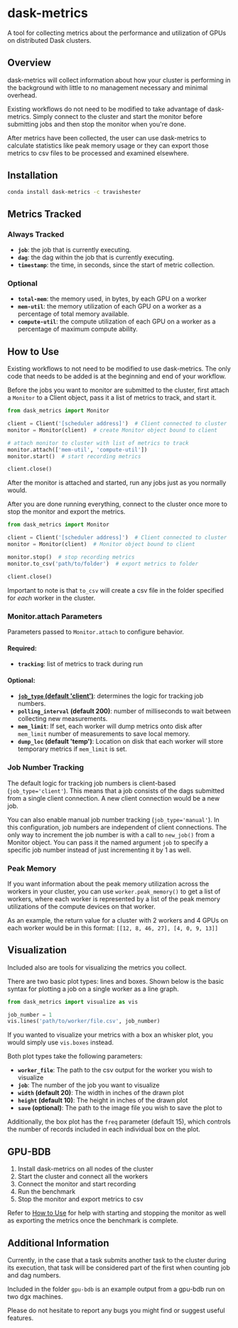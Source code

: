 # dask-metrics

A tool for collecting metrics about the performance and utilization of GPUs on distributed Dask clusters.

## Overview

dask-metrics will collect information about how your cluster is performing in the background with little to no management necessary and minimal overhead.

Existing workflows do not need to be modified to take advantage of dask-metrics. Simply connect to the cluster and start the monitor before submitting jobs and then stop the monitor when you're done.

After metrics have been collected, the user can use dask-metrics to calculate statistics like peak memory usage or they can export those metrics to csv files to be processed and examined elsewhere.

## Installation

```bash
conda install dask-metrics -c travishester
```

## Metrics Tracked

### Always Tracked
* **`job`**: the job that is currently executing.
* **`dag`**: the dag within the job that is currently executing.
* **`timestamp`**: the time, in seconds, since the start of metric collection.

### Optional
* **`total-mem`**: the memory used, in bytes, by each GPU on a worker
* **`mem-util`**: the memory utilization of each GPU on a worker as a percentage of total memory available.
* **`compute-util`**: the compute utilization of each GPU on a worker as a percentage of maximum compute ability.

## How to Use

Existing workflows to not need to be modified to use dask-metrics. The only code that needs to be added is at the beginning and end of your workflow.

Before the jobs you want to monitor are submitted to the cluster, first attach a `Monitor` to a Client object, pass it a list of metrics to track, and start it.
```python
from dask_metrics import Monitor

client = Client('[scheduler address]')  # Client connected to cluster
monitor = Monitor(client)  # create Monitor object bound to client

# attach monitor to cluster with list of metrics to track
monitor.attach(['mem-util', 'compute-util'])
monitor.start()  # start recording metrics

client.close()
```

After the monitor is attached and started, run any jobs just as you normally would.

After you are done running everything, connect to the cluster once more to stop the monitor and export the metrics.
```python
from dask_metrics import Monitor

client = Client('[scheduler address]')  # Client connected to cluster
monitor = Monitor(client)  # Monitor object bound to client

monitor.stop()  # stop recording metrics
monitor.to_csv('path/to/folder')  # export metrics to folder

client.close()
```

Important to note is that `to_csv` will create a csv file in the folder specified for *each* worker in the cluster.

### Monitor.attach Parameters

Parameters passed to `Monitor.attach` to configure behavior.

#### Required:

* **`tracking`**: list of metrics to track during run

#### Optional:

* [**`job_type` (default 'client')**](#job-number-tracking): determines the logic for tracking job numbers.
* **`polling_interval` (default 200)**: number of milliseconds to wait between collecting new measurements.
* **`mem_limit`**: If set, each worker will dump metrics onto disk after `mem_limit` number of measurements to save local memory.
* **`dump_loc` (default 'temp')**: Location on disk that each worker will store temporary metrics if `mem_limit` is set.

### Job Number Tracking

The default logic for tracking job numbers is client-based (`job_type='client'`). This means that a job consists of the dags submitted from a single client connection. A new client connection would be a new job.

You can also enable manual job number tracking (`job_type='manual'`). In this configuration, job numbers are independent of client connections. The only way to increment the job number is with a call to `new_job()` from a Monitor object. You can pass it the named argument `job` to specify a specific job number instead of just incrementing it by 1 as well.

### Peak Memory

If you want information about the peak memory utilization across the workers in your cluster, you can use `worker.peak_memory()` to get a list of workers, where each worker is represented by a list of the peak memory utilizations of the compute devices on that worker.

As an example, the return value for a cluster with 2 workers and 4 GPUs on each worker would be in this format: `[[12, 8, 46, 27], [4, 0, 9, 13]]`

## Visualization

Included also are tools for visualizing the metrics you collect.

There are two basic plot types: lines and boxes. Shown below is the basic syntax for plotting a job on a single worker as a line graph.
```python
from dask_metrics import visualize as vis

job_number = 1
vis.lines('path/to/worker/file.csv', job_number)
```

If you wanted to visualize your metrics with a box an whisker plot, you would simply use `vis.boxes` instead.

Both plot types take the following parameters:
* **`worker_file`**: The path to the csv output for the worker you wish to visualize
* **`job`**: The number of the job you want to visualize
* **`width` (default 20)**: The width in inches of the drawn plot
* **`height` (default 10)**: The height in inches of the drawn plot
* **`save` (optional)**: The path to the image file you wish to save the plot to

Additionally, the box plot has the `freq` parameter (default 15), which controls the number of records included in each individual box on the plot.

## GPU-BDB

1. Install dask-metrics on all nodes of the cluster
2. Start the cluster and connect all the workers
3. Connect the monitor and start recording
4. Run the benchmark
5. Stop the monitor and export metrics to csv

Refer to [How to Use](#how-to-use) for help with starting and stopping the monitor as well as exporting the metrics once the benchmark is complete.

## Additional Information

Currently, in the case that a task submits another task to the cluster during its execution, that task will be considered part of the first when counting job and dag numbers.

Included in the folder `gpu-bdb` is an example output from a gpu-bdb run on two dgx machines.

Please do not hesitate to report any bugs you might find or suggest useful features.
